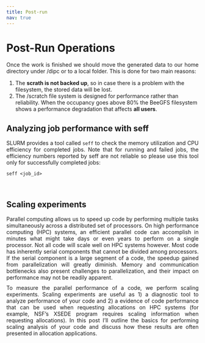 ```yaml
---
title: Post-run
nav: true
---
```


<style>
.text {
  margin-bottom: 10px;
}
</style>

# Post-Run Operations

<div align="justify" class="text">
Once the work is finished we should move the generated data to our home directory under /dipc or to a local folder. This is done for two main reasons:</div>


1. The **scrath is not backed up**, so in case there is a problem with the filesystem, the stored data will be lost.
2. The /scratch file system is designed for performance rather than reliability. When the occupancy goes above 80% the BeeGFS filesystem shows a performance degradation that affects **all users**.

## Analyzing job performance with seff

<div align="justify" class="text">
SLURM provides a tool called <code>seff</code> to check the memory utilization and CPU efficiency for completed jobs. Note that for running and failed jobs, the efficiency numbers reported by seff are not reliable so please use this tool only for successfully completed jobs:</div>

```
seff <job_id>
```

<br> <!-- Blank line -->
## Scaling experiments

<div align="justify" class="text">
Parallel computing allows us to speed up code by performing multiple tasks simultaneously across a distributed set of processors. On high performance computing (HPC) systems, an efficient parallel code can accomplish in minutes what might take days or even years to perform on a single processor. Not all code will scale well on HPC systems however. Most code has inherently serial components that cannot be divided among processors. If the serial component is a large segment of a code, the speedup gained from parallelization will greatly diminish. Memory and communication bottlenecks also present challenges to parallelization, and their impact on performance may not be readily apparent.</div>

<div align="justify" class="text">
To measure the parallel performance of a code, we perform scaling experiments. Scaling experiments are useful as 1) a diagnostic tool to analyze performance of your code and 2) a evidence of code performance that can be used when requesting allocations on HPC systems (for example, NSF’s XSEDE program requires scaling information when requesting allocations). In this post I’ll outline the basics for performing scaling analysis of your code and discuss how these results are often presented in allocation applications.</div>



